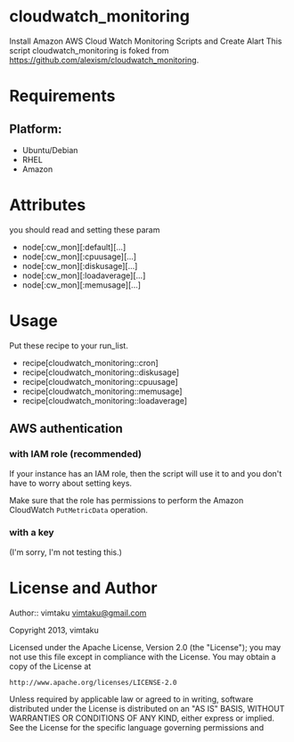 cloudwatch_monitoring
==========
Install Amazon AWS Cloud Watch Monitoring Scripts and Create Alart
This script cloudwatch_monitoring is foked from https://github.com/alexism/cloudwatch_monitoring.

Requirements
==========

## Platform:

* Ubuntu/Debian
* RHEL
* Amazon

Attributes
==========
you should read and setting these param
 - node[:cw_mon][:default][...]
 - node[:cw_mon][:cpuusage][...]
 - node[:cw_mon][:diskusage][...]
 - node[:cw_mon][:loadaverage][...]
 - node[:cw_mon][:memusage][...]

Usage
=====
Put these recipe to your run_list.
 - recipe[cloudwatch_monitoring::cron]
 - recipe[cloudwatch_monitoring::diskusage]
 - recipe[cloudwatch_monitoring::cpuusage]
 - recipe[cloudwatch_monitoring::memusage]
 - recipe[cloudwatch_monitoring::loadaverage]

## AWS authentication

### with IAM role (recommended)

If your instance has an IAM role, then the script will use it to and you don't have to worry about setting keys.

Make sure that the role has permissions to perform the Amazon CloudWatch `PutMetricData` operation.

### with a key
(I'm sorry, I'm not testing this.)


License and Author
==================

Author:: vimtaku <vimtaku@gmail.com>

Copyright 2013, vimtaku

Licensed under the Apache License, Version 2.0 (the "License");
you may not use this file except in compliance with the License.
You may obtain a copy of the License at

    http://www.apache.org/licenses/LICENSE-2.0

Unless required by applicable law or agreed to in writing, software
distributed under the License is distributed on an "AS IS" BASIS,
WITHOUT WARRANTIES OR CONDITIONS OF ANY KIND, either express or implied.
See the License for the specific language governing permissions and
